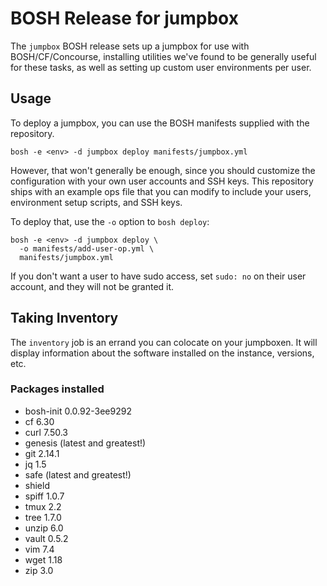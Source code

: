 # BOSH Release for jumpbox

The `jumpbox` BOSH release sets up a jumpbox for use with BOSH/CF/Concourse,
installing utilities we've found to be generally useful for these tasks, as
well as setting up custom user environments per user.

## Usage

To deploy a jumpbox, you can use the BOSH manifests supplied with the
repository.

```
bosh -e <env> -d jumpbox deploy manifests/jumpbox.yml
```

However, that won't generally be enough, since you should customize the
configuration with your own user accounts and SSH keys.  This repository
ships with an example ops file that you can modify to include your users,
environment setup scripts, and SSH keys.

To deploy that, use the `-o` option to `bosh deploy`:

```
bosh -e <env> -d jumpbox deploy \
  -o manifests/add-user-op.yml \
  manifests/jumpbox.yml
```

If you don't want a user to have sudo access, set `sudo: no` on
their user account, and they will not be granted it.

## Taking Inventory

The `inventory` job is an errand you can colocate on your
jumpboxen.  It will display information about the software
installed on the instance, versions, etc.


### Packages installed

- bosh-init 0.0.92-3ee9292
- cf 6.30
- curl 7.50.3
- genesis (latest and greatest!)
- git 2.14.1
- jq 1.5
- safe (latest and greatest!)
- shield
- spiff 1.0.7
- tmux 2.2
- tree 1.7.0
- unzip 6.0
- vault 0.5.2
- vim 7.4
- wget 1.18
- zip 3.0
